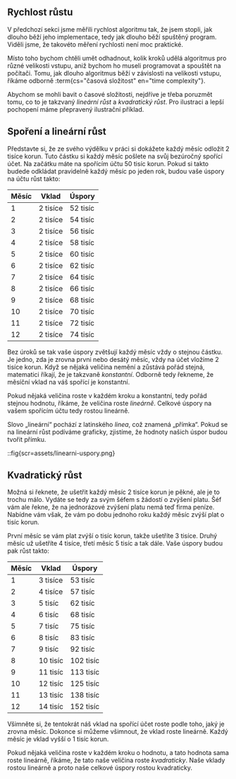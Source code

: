 ## Rychlost růstu

V předchozí sekci jsme měřili rychlost algoritmu tak, že jsem stopli, jak dlouho běží jeho implementace, tedy jak dlouho běží spuštěný program. Viděli jsme, že takovéto měření rychlosti není moc praktické. 

Místo toho bychom chtěli umět odhadnout, kolik kroků udělá algoritmus pro různé velikosti vstupu, aniž bychom ho museli programovat a spouštět na počítači. Tomu, jak dlouho algoritmus běží v závislosti na velikosti vstupu, říkáme odborně :term{cs="časová složitost" en="time complexity"}.

Abychom se mohli bavit o časové složitosti, nejdříve je třeba poruzmět tomu, co to je takzvaný _lineární růst_ a _kvadratický růst_. Pro ilustraci a lepší pochopení máme přepravený ilustrační příklad.

## Spoření a lineární růst

Představte si, že ze svého výdělku v práci si dokážete každý měsíc odložit 2 tisíce korun. Tuto částku si každý měsíc pošlete na svůj bezúročný spořící účet. Na začátku máte na spořícím účtu 50 tisíc korun. Pokud si takto budede odkládat pravidelně každý měsíc po jeden rok, budou vaše úspory na účtu růst takto:

| Měsíc  | Vklad    | Úspory   |
| ------ | ---------| -------- |
| 1      | 2 tisíce | 52 tisíc |
| 2      | 2 tisíce | 54 tisíc |
| 3      | 2 tisíce | 56 tisíc |
| 4      | 2 tisíce | 58 tisíc |
| 5      | 2 tisíce | 60 tisíc |
| 6      | 2 tisíce | 62 tisíc |
| 7      | 2 tisíce | 64 tisíc |
| 8      | 2 tisíce | 66 tisíc |
| 9      | 2 tisíce | 68 tisíc |
| 10     | 2 tisíce | 70 tisíc |
| 11     | 2 tisíce | 72 tisíc |
| 12     | 2 tisíce | 74 tisíc |

Bez úroků se tak vaše úspory zvětšují každý měsíc vždy o stejnou částku. Je jedno, zda je zrovna prvni nebo desátý měsíc, vždy na účet vložíme 2 tisíce korun. Když se nějaká veličina nemění a zůstává pořád stejná, matematici říkají, že je takzvaně _konstantní_. Odborně tedy řekneme, že měsíční vklad na váš spořící je konstantní.

Pokud nějaká veličina roste v každém kroku a konstantní, tedy pořád stejnou hodnotu, říkáme, že veličina roste _lineárně_. Celkové úspory na vašem spořícím účtu tedy rostou lineárně.

Slovo „lineární“ pochází z latinského _linea_, což znamená „přímka“. Pokud se na lineární růst podíváme graficky, zjistíme, že hodnoty našich úspor budou tvořit přímku.

::fig{scr=assets/linearni-uspory.png}

## Kvadratický růst

Možná si řeknete, že ušetřit každý měsíc 2 tisíce korun je pěkné, ale je to trochu málo. Vydáte se tedy za svým šéfem s žádostí o zvýšení platu. Šéf vám ale řekne, že na jednorázové zvýšení platu nemá teď firma peníze. Nabídne vám však, že vám po dobu jednoho roku každý měsíc zvýší plat o tisíc korun. 

První měsíc se vám plat zvýší o tisíc korun, takže ušetříte 3 tisíce. Druhý měsíc už ušetříte 4 tisíce, třetí měsíc 5 tisíc a tak dále. Vaše úspory budou pak růst takto:

| Měsíc  | Vklad    | Úspory   |
| ------ | ---------| -------- |
| 1      | 3 tisíce | 53 tisíc |
| 2      | 4 tisíce | 57 tisíc |
| 3      | 5 tisíc  | 62 tisíc |
| 4      | 6 tisíc  | 68 tisíc |
| 5      | 7 tisíc  | 75 tisíc |
| 6      | 8 tisíc  | 83 tisíc |
| 7      | 9 tisíc  | 92 tisíc |
| 8      | 10 tisíc | 102 tisíc |
| 9      | 11 tisíc | 113 tisíc |
| 10     | 12 tisíc | 125 tisíc |
| 11     | 13 tisíc | 138 tisíc |
| 12     | 14 tisíc | 152 tisíc |

Všimněte si, že tentokrát náš vklad na spořící účet roste podle toho, jaký je zrovna měsíc. Dokonce si můžeme všimnout, že vklad roste lineárně. Každý měsíc je vklad vyšší o 1 tisíc korun.

Pokud nějaká veličina roste v každém kroku o hodnotu, a tato hodnota sama roste lineárně, říkáme, že tato naše veličina roste _kvadraticky_. Naše vklady rostou lineárně a proto naše celkové úspory rostou kvadraticky. 



